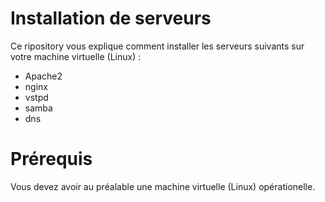 # Installation de serveurs
Ce ripository vous explique comment installer les serveurs suivants sur votre machine virtuelle (Linux) :

* Apache2
* nginx
* vstpd
* samba
* dns

# Prérequis
Vous devez avoir au préalable une machine virtuelle (Linux) opérationelle.